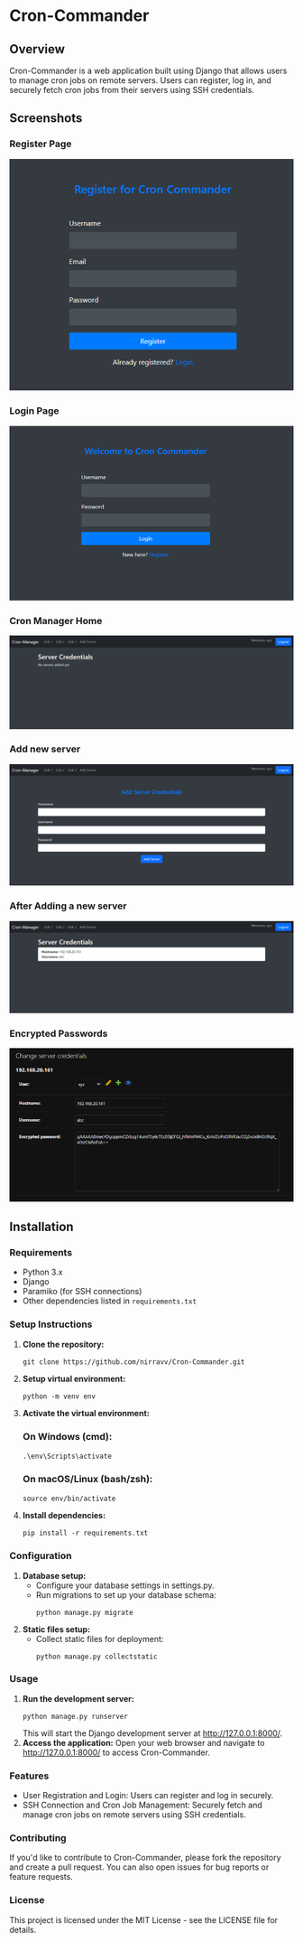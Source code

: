 # Cron-Commander

## Overview

Cron-Commander is a web application built using Django that allows users to manage cron jobs on remote servers. Users can register, log in, and securely fetch cron jobs from their servers using SSH credentials.

## Screenshots

### Register Page
![Register Page](project_images/register.png)

### Login Page
![Login Page](project_images/login.png)

### Cron Manager Home
![Cron Manager Home](project_images/cron_manager_home.png)

### Add new server
![Add New Server](project_images/add_new_server.png)

### After Adding a new server
![Servers List](project_images/listed_servers.png)

### Encrypted Passwords
![Encrypted Passwords](project_images/encrypted_passwords.png)


## Installation

### Requirements

- Python 3.x
- Django
- Paramiko (for SSH connections)
- Other dependencies listed in `requirements.txt`

### Setup Instructions

1. **Clone the repository:**

   ```
   git clone https://github.com/nirravv/Cron-Commander.git
   ```
   
2. **Setup virtual environment:**
    
    ```
    python -m venv env
    ```
3. **Activate the virtual environment:**
    ### On Windows (cmd):
    ```
   .\env\Scripts\activate
    ```
    
    ### On macOS/Linux (bash/zsh):
    ```
    source env/bin/activate
    ```

4. **Install dependencies:**
    ```
    pip install -r requirements.txt
    ```

### Configuration
1. **Database setup:**
    - Configure your database settings in settings.py.
    - Run migrations to set up your database schema:
        ```
        python manage.py migrate
        ```
2. **Static files setup:**
    - Collect static files for deployment:
        ```
        python manage.py collectstatic
        ```

### Usage
1. **Run the development server:**
    ```
    python manage.py runserver
    ```
    This will start the Django development server at http://127.0.0.1:8000/.
2. **Access the application:**
    Open your web browser and navigate to http://127.0.0.1:8000/ to access Cron-Commander.

### Features
- User Registration and Login:
    Users can register and log in securely.
- SSH Connection and Cron Job Management:
    Securely fetch and manage cron jobs on remote servers using SSH credentials.

### Contributing
If you'd like to contribute to Cron-Commander, please fork the repository and create a pull request. You can also open issues for bug reports or feature requests.

### License
This project is licensed under the MIT License - see the LICENSE file for details.

